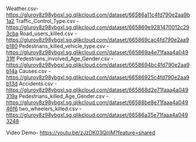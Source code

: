 Weather.csv- https://glurov8z98ybgxl.sg.qlikcloud.com/dataset/66586a11c4fd790e2aa9b1a2
Traffic_Control_Type.csv - https://glurov8z98ybgxl.sg.qlikcloud.com/dataset/665869e9281470012c293cba
Road_users_killed.csv - https://glurov8z98ybgxl.sg.qlikcloud.com/dataset/665869cac4fd790e2aa9b180
Pedestrians_killed_vehicle_type.csv - https://glurov8z98ybgxl.sg.qlikcloud.com/dataset/665869a4e71faaa4a04931ff
Pedestrians_involved_Age_Gender.csv - https://glurov8z98ybgxl.sg.qlikcloud.com/dataset/6658694bc4fd790e2aa9b14a
Causes.csv - https://glurov8z98ybgxl.sg.qlikcloud.com/dataset/66586925c4fd790e2aa9b13d
Accidents.csv - https://glurov8z98ybgxl.sg.qlikcloud.com/dataset/665868d2e71faaa4a049319a
Pedestrians_killed_Age_Gender.csv - https://glurov8z98ybgxl.sg.qlikcloud.com/dataset/66588be8e71faaa4a04946f6
two_wheelers_killed.csv - https://glurov8z98ybgxl.sg.qlikcloud.com/dataset/66586a35e71faaa4a0493248

Video Demo- https://youtu.be/zJzDK03QnlM?feature=shared
